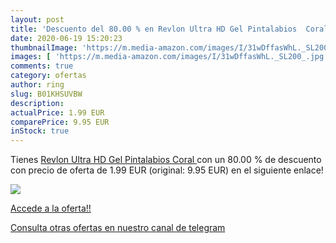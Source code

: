 ```yaml
---
layout: post
title: 'Descuento del 80.00 % en Revlon Ultra HD Gel Pintalabios  Coral '
date: 2020-06-19 15:20:23
thumbnailImage: 'https://m.media-amazon.com/images/I/31wDffasWhL._SL200_.jpg'
images: [ 'https://m.media-amazon.com/images/I/31wDffasWhL._SL200_.jpg' ]
comments: true
category: ofertas
author: ring
slug: B01KHSUVBW
description:
actualPrice: 1.99 EUR
comparePrice: 9.95 EUR
inStock: true
---
```


Tienes [Revlon Ultra HD Gel Pintalabios  Coral ](https://www.amazon.com/dp/B01KHSUVBW/?tag=redken08-20) con un 80.00 % de descuento con precio de oferta de 1.99 EUR (original: 9.95 EUR) en el siguiente enlace!

[![](https://m.media-amazon.com/images/I/31wDffasWhL._SL200_.jpg)](https://www.amazon.com/dp/B01KHSUVBW/?tag=redken08-20)

[Accede a la oferta!!](https://www.amazon.com/dp/B01KHSUVBW/?tag=redken08-20)

[Consulta otras ofertas en nuestro canal de telegram](https://t.me/s/ofertas25)
